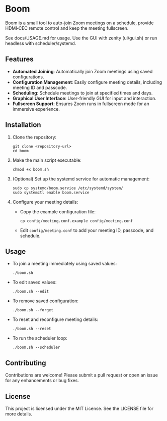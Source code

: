 # Boom

Boom is a small tool to auto-join Zoom meetings on a schedule, provide HDMI‑CEC remote control and keep the meeting fullscreen.

See docs/USAGE.md for usage. Use the GUI with zenity (ui/gui.sh) or run headless with scheduler/systemd.

## Features

- **Automated Joining**: Automatically join Zoom meetings using saved configurations.
- **Configuration Management**: Easily configure meeting details, including meeting ID and passcode.
- **Scheduling**: Schedule meetings to join at specified times and days.
- **Graphical User Interface**: User-friendly GUI for input and interaction.
- **Fullscreen Support**: Ensures Zoom runs in fullscreen mode for an immersive experience.

## Installation

1. Clone the repository:
   ```
   git clone <repository-url>
   cd boom
   ```

2. Make the main script executable:
   ```
   chmod +x boom.sh
   ```

3. (Optional) Set up the systemd service for automatic management:
   ```
   sudo cp systemd/boom.service /etc/systemd/system/
   sudo systemctl enable boom.service
   ```

4. Configure your meeting details:
   - Copy the example configuration file:
     ```
     cp config/meeting.conf.example config/meeting.conf
     ```
   - Edit `config/meeting.conf` to add your meeting ID, passcode, and schedule.

## Usage

- To join a meeting immediately using saved values:
  ```
  ./boom.sh
  ```

- To edit saved values:
  ```
  ./boom.sh --edit
  ```

- To remove saved configuration:
  ```
  ./boom.sh --forget
  ```

- To reset and reconfigure meeting details:
  ```
  ./boom.sh --reset
  ```

- To run the scheduler loop:
  ```
  ./boom.sh --scheduler
  ```

## Contributing

Contributions are welcome! Please submit a pull request or open an issue for any enhancements or bug fixes.

## License

This project is licensed under the MIT License. See the LICENSE file for more details.